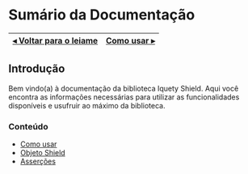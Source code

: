 # Sumário da Documentação

[◂ Voltar para o leiame](leiame.md) | [Como usar ▸](01-como-usar.md)
-- | --

## Introdução

Bem vindo(a) à documentação da biblioteca Iquety Shield.
Aqui você encontra as informações necessárias para utilizar as funcionalidades
disponíveis e usufruir ao máximo da biblioteca.

### Conteúdo

- [Como usar](01-como-usar.md)
- [Objeto Shield](02-shield.md)
- [Asserções](03-assertions.md)
